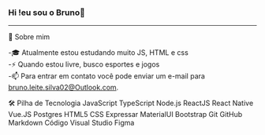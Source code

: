 ### Hi !eu sou o Bruno👋
<hr >
👨  Sobre mim<br>

-🎓
 Atualmente estou estudando muito  JS, HTML e css<br>
-⚡
 Quando estou livre, busco esportes e jogos<br>
-📫
 Para entrar em contato você pode enviar um e-mail para bruno.leite.silva02@Outlook.com.<br>

🛠  Pilha de Tecnologia
JavaScript  TypeScript  Node.js  ReactJS
React Native  Vue.JS  Postgres  HTML5
CSS  Expressar  MaterialUI  Bootstrap  Git
GitHub  Markdown  Código Visual Studio  Figma
